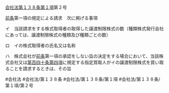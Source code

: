 [会社法第１３８条第１項](会社法＿＿＿＿第１３８条第１項)第２号

[前条](会社法＿＿＿＿第１３７条第１項)第一項の規定による請求　次に掲げる事項

イ　当該請求をする株式取得者の取得した譲渡制限株式の数（種類株式発行会社にあっては、譲渡制限株式の種類及び種類ごとの数）

ロ　イの株式取得者の氏名又は名称

ハ　株式会社が[前条](会社法＿＿＿＿第１３７条第１項)第一項の承認をしない旨の決定をする場合において、当該株式会社又は[第百四十条第四項](会社法＿＿＿＿第１４０条第４項)に規定する指定買取人がイの譲渡制限株式を買い取ることを請求するときは、その旨


#会社法
#会社法/第１３８条
#会社法/第１３８条/第１項
#会社法/第１３８条/第１項/第２号
